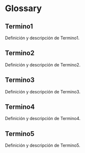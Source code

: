 # Glossary


## Termino1

Definición y descripción de Termino1.

## Termino2

Definición y descripción de Termino2.

## Termino3

Definición y descripción de Termino3.

## Termino4

Definición y descripción de Termino4.

## Termino5

Definición y descripción de Termino5.


